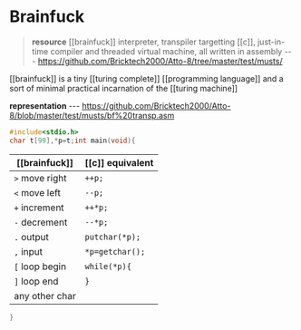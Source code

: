 # Brainfuck

> **resource** [[brainfuck]] interpreter, transpiler targetting [[c]], just-in-time compiler and threaded virtual machine, all written in assembly --- <https://github.com/Bricktech2000/Atto-8/tree/master/test/musts/>

[[brainfuck]] is a tiny [[turing complete]] [[programming language]] and a sort of minimal practical incarnation of the [[turing machine]]

**representation** --- <https://github.com/Bricktech2000/Atto-8/blob/master/test/musts/bf%20transp.asm>

```c
#include<stdio.h>
char t[99],*p=t;int main(void){
```

| [[brainfuck]]  | [[c]] equivalent |
| -------------- | ---------------- |
| `>` move right | `++p;`           |
| `<` move left  | `--p;`           |
| `+` increment  | `++*p;`          |
| `-` decrement  | `--*p;`          |
| `.` output     | `putchar(*p);`   |
| `,` input      | `*p=getchar();`  |
| `[` loop begin | `while(*p){`     |
| `]` loop end   | `}`              |
| any other char | ` `              |

```c
}
```

